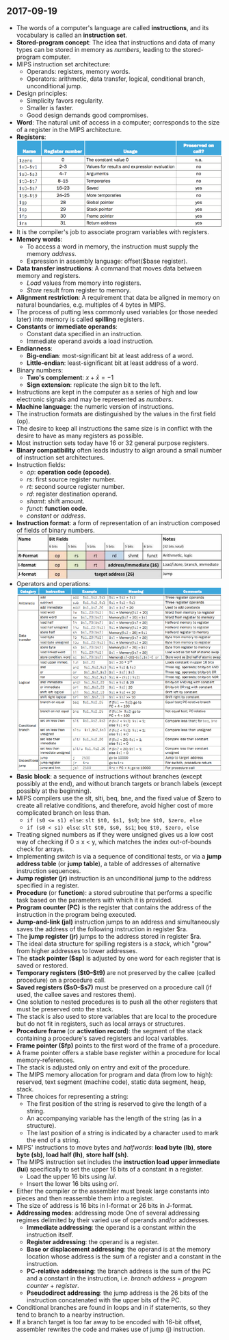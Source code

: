 ## 2017-09-19

- The words of a computer's language are called __instructions__, and its vocabulary is called an __instruction set__.
- __Stored-program concept__: The idea that instructions and data of many types can be stored in memory as _numbers_, leading to the stored-program computer.
- MIPS instruction set architecture:
	- Operands: registers, memory words.
	- Operators: arithmetic, data transfer, logical, conditional branch, unconditional jump.
- Design principles:
	- Simplicity favors regularity.
	- Smaller is faster.
	- Good design demands good compromises.
- __Word__: The natural unit of access in a computer; corresponds to the size of a register in the MIPS architecture.
- __Registers__:
![fig2-14.jpg](https://github.com/b00401062/b00401062.github.io/blob/master/Computer/Computer%20Architecture/fig2-14.png?raw=true)
- It is the compiler's job to associate program variables with registers.
- __Memory words__:
	- To access a word in memory, the instruction must supply the memory _address_.
	- Expression in assembly language: offset(\$base register).
- __Data transfer instructions__: A command that moves data between memory and registers.
	- _Load_ values from memory into registers.
	- _Store_ result from register to memory.
- __Alignment restriction__: A requirement that data be aligned in memory on natural boundaries, e.g. multiples of 4 bytes in MIPS.
- The process of putting less commonly used variables (or those needed later) into memory is called __spilling__ registers.
- __Constants__ or __immediate operands__:
	- Constant data specified in an instruction.
	- Immediate operand avoids a load instruction.
- __Endianness__:
	- __Big-endian__: most-significant bit at least address of a word.
	- __Little-endian__: least-significant bit at least address of a word.
- Binary numbers:
	- __Two's complement__: $x+\bar{x} = -1$
	- __Sign extension__: replicate the sign bit to the left.
- Instructions are kept in the computer as a series of high and low electronic signals and may be represented as _numbers_.
- __Machine language__: the numeric version of instructions.
- The instruction formats are distinguished by the values in the first field (op).
- The desire to keep all instructions the same size is in conflict with the desire to have as many registers as possible.
- Most instruction sets today have 16 or 32 general purpose registers.
- __Binary compatibility__ often leads industry to align around a small number of instruction set architectures.
- Instruction fields:
	- _op_: __operation code (opcode)__.
	- _rs_: first source register number.
	- _rt_: second source register number.
	- _rd_: register destination operand.
	- _shamt_: shift amount.
	- _funct_: __function code__.
	- _constant_ or _address_.
- __Instruction format__: a form of representation of an instruction composed of fields of binary numbers.
![fig2-5.jpg](https://github.com/b00401062/b00401062.github.io/blob/master/Computer/Computer%20Architecture/fig2-5.jpg?raw=true)
- Operators and operations:
![fig2-1.png](https://github.com/b00401062/b00401062.github.io/blob/master/Computer/Computer%20Architecture/fig2-1.png?raw=true)
- __Basic block__: a sequence of instructions without branches (except possibly at the end), and without branch targets or branch labels (except possibly at the beginning).
- MIPS compilers use the slt, slti, beq, bne, and the fixed value of \$zero to create all relative conditions, and therefore, avoid higher cost of more complicated branch on less than.
	- `if (s0 <= s1) else`: `slt $t0, $s1, $s0`; `bne $t0, $zero, else`
	- `if (s0 < s1) else`: `slt $t0, $s0, $s1`; `beq $t0, $zero, else`
- Treating signed numbers as if they were unsigned gives us a low cost way of checking if 0 &le; x &lt; y, which matches the index out-of-bounds check for arrays.
- Implementing _switch_ is via a sequence of conditional tests, or via a __jump address table__ (or __jump table__), a table of addresses of alternative instruction sequences.
- __Jump register (jr)__ instruction is an unconditional jump to the address specified in a register.
- __Procedure__ (or __function__): a stored subroutine that performs a specific task based on the parameters with which it is provided.
- __Program counter (PC)__ is the register that contains the address of the instruction in the program being executed.
- __Jump-and-link (jal)__ instruction jumps to an address and simultaneously saves the address of the following instruction in register \$ra.
- The __jump register (jr)__ jumps to the address stored in register \$ra.
- The ideal data structure for spilling registers is a _stack_, which "grow" from higher addresses to lower addresses.
- The __stack pointer (\$sp)__ is adjusted by one word for each register that is saved or restored.
- __Temporary registers (\$t0–\$t9)__ are not preserved by the callee (called procedure) on a procedure call.
- __Saved registers (\$s0–\$s7)__ must be preserved on a procedure call (if used, the callee saves and restores them).
- One solution to nested procedures is to push all the other registers that must be preserved onto the stack.
- The stack is also used to store variables that are local to the procedure but do not fit in registers, such as local arrays or structures.
- __Procedure frame__ (or __activation record__):  the segment of the stack containing a procedure's saved registers and local variables.
- __Frame pointer (\$fp)__ points to the first word of the frame of a procedure.
- A frame pointer offers a stable base register within a procedure for local memory-references.
- The stack is adjusted only on entry and exit of the procedure.
- The MIPS memory allocation for program and data (from low to high): reserved, text segment (machine code), static data segment, heap, stack.
- Three choices for representing a string:
	- The first position of the string is reserved to give the length of a string.
	- An accompanying variable has the length of the string (as in a structure).
	- The last position of a string is indicated by a character used to mark the end of a string.
- MIPS' instructions to move bytes and _halfwords_: __load byte (lb)__, __store byte (sb)__, __load half (lh)__, __store half (sh)__.
- The MIPS instruction set includes the __instruction load upper immediate (lui)__ specifically to set the upper 16 bits of a constant in a register.
	- Load the upper 16 bits using _lui_.
	- Insert the lower 16 bits using _ori_.
- Either the compiler or the assembler must break large constants into pieces and then reassemble them into a register.
- The size of address is 16 bits in I-format or 26 bits in J-format.
- __Addressing modes__: addressing mode One of several addressing regimes delimited by their varied use of operands and/or addresses.
	- __Immediate addressing__: the operand is a constant within the instruction itself.
	- __Register addressing__: the operand is a register.
	- __Base or displacement addressing__: the operand is at the memory location whose address is the sum of a register and a constant in the instruction.
	- __PC-relative addressing__: the branch address is the sum of the PC and a constant in the instruction, i.e. _branch address_ = _program counter_ + _register_.
	- __Pseudodirect addressing__: the jump address is the 26 bits of the instruction concatenated with the upper bits of the PC.
- Conditional branches are found in loops and in if statements, so they tend to branch to a nearby instruction.
- If a branch target is too far away to be encoded with 16-bit offset, assembler rewrites the code and makes use of jump (j) instruction.
